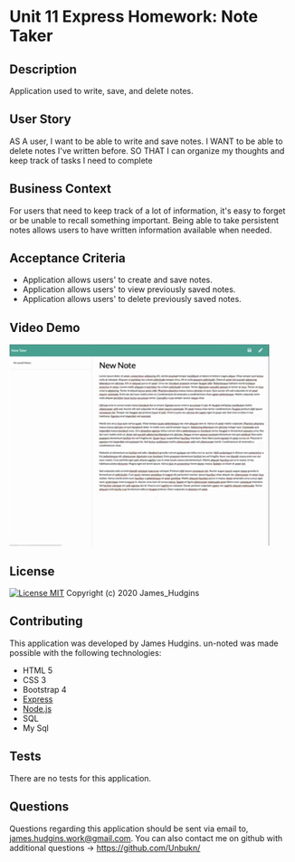 # Unit 11 Express Homework: Note Taker

## Description
Application used to write, save, and delete notes. 

## User Story
AS A user, I want to be able to write and save notes. I WANT to be able to delete notes I've written before. SO THAT I can organize my thoughts and keep track of tasks I need to complete

## Business Context
For users that need to keep track of a lot of information, it's easy to forget or be unable to recall something important. Being able to take persistent notes allows users to have written information available when needed.

## Acceptance Criteria
* Application allows users' to create and save notes.
* Application allows users' to view previously saved notes.
* Application allows users' to delete previously saved notes.

## Video Demo
[![Desktop html output](./assets/NoteApp.png)](https://youtu.be/jOvhiArAQl4)


## License
[![License MIT](https://img.shields.io/badge/License-MIT-brightgreen.svg)](https://shields.io/)
Copyright (c) 2020 James_Hudgins

## Contributing
This application was developed by James Hudgins. un-noted was made possible with the following technologies:
* HTML 5
* CSS 3
* Bootstrap 4
* [Express](https://www.npmjs.com/package/express)
* [Node.js](https://nodejs.org/api/fs.html)
* SQL
* My Sql


## Tests
There are no tests for this application.

## Questions
Questions regarding this application should be sent via email to, james.hudgins.work@gmail.com. You can also contact me on github with additional questions -> https://github.com/Unbukn/


